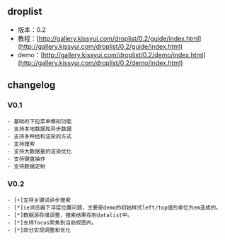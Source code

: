 ## droplist

* 版本：0.2
* 教程：[http://gallery.kissyui.com/droplist/0.2/guide/index.html](http://gallery.kissyui.com/droplist/0.2/guide/index.html)
* demo：[http://gallery.kissyui.com/droplist/0.2/demo/index.html](http://gallery.kissyui.com/droplist/0.2/demo/index.html)

## changelog

### V0.1

    - 基础的下拉菜单模拟功能
    - 支持本地数据和异步数据
    - 支持多种结构渲染的方式
    - 支持搜索
    - 支持大数据量的渲染优化
    - 支持键盘操作
    - 支持数据定制

### V0.2

    - [+]支持关键词异步搜索
    - [*]ie浏览器下浮层位置问题，主要是demo的初始样式left/top值的单位为em造成的。
    - [*]数据源存储调整，搜索结果存到datalist中。
    - [*]支持focus聚焦到当前视图内。
    - [*]部分实现调整和优化